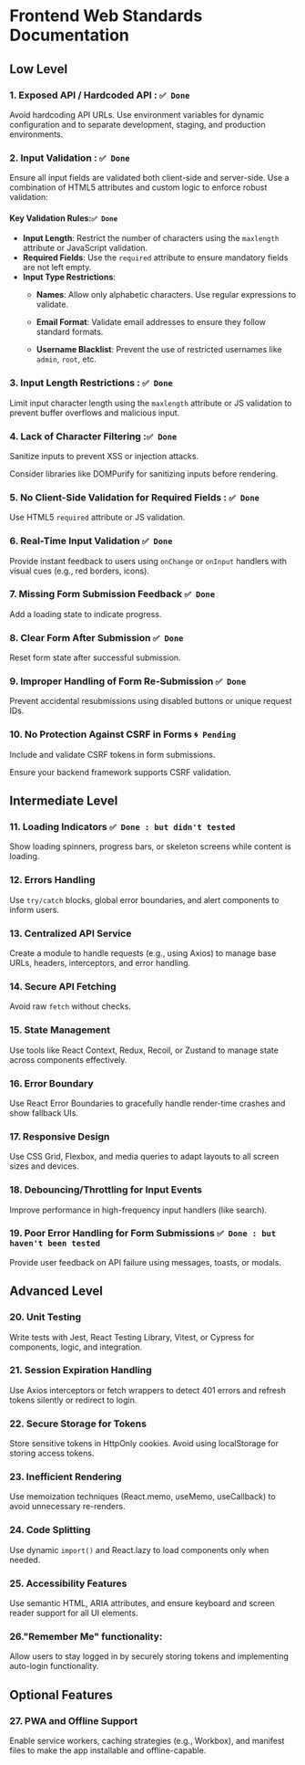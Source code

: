 # Frontend Web Standards Documentation

## Low Level

### 1. Exposed API / Hardcoded API : ``✅ Done``
Avoid hardcoding API URLs. Use environment variables for dynamic configuration and to separate development, staging, and production environments.

### 2. Input Validation : ``✅ Done``
Ensure all input fields are validated both client-side and server-side. Use a combination of HTML5 attributes and custom logic to enforce robust validation:

#### Key Validation Rules:``✅ Done``
- **Input Length**: Restrict the number of characters using the `maxlength` attribute or JavaScript validation.
- **Required Fields**: Use the `required` attribute to ensure mandatory fields are not left empty.
- **Input Type Restrictions**:
  - **Names**: Allow only alphabetic characters. Use regular expressions to validate.
 
  - **Email Format**: Validate email addresses to ensure they follow standard formats.

  - **Username Blacklist**: Prevent the use of restricted usernames like `admin`, `root`, etc.


### 3. Input Length Restrictions : ``✅ Done``
Limit input character length using the `maxlength` attribute or JS validation to prevent buffer overflows and malicious input.

### 4. Lack of Character Filtering :``✅ Done``
Sanitize inputs to prevent XSS or injection attacks.

Consider libraries like DOMPurify for sanitizing inputs before rendering.

### 5. No Client-Side Validation for Required Fields : ``✅ Done``
Use HTML5 `required` attribute or JS validation.


### 6. Real-Time Input Validation ``✅ Done``
Provide instant feedback to users using `onChange` or `onInput` handlers with visual cues (e.g., red borders, icons).

### 7. Missing Form Submission Feedback ``✅ Done``
Add a loading state to indicate progress.


### 8. Clear Form After Submission ``✅ Done``
Reset form state after successful submission.


### 9. Improper Handling of Form Re-Submission ``✅ Done``
Prevent accidental resubmissions using disabled buttons or unique request IDs.


### 10. No Protection Against CSRF in Forms ``🌀 Pending ``
Include and validate CSRF tokens in form submissions.

Ensure your backend framework supports CSRF validation.

## Intermediate Level

### 11. Loading Indicators ``✅ Done : but didn't tested`` 
Show loading spinners, progress bars, or skeleton screens while content is loading.

### 12. Errors Handling
Use `try/catch` blocks, global error boundaries, and alert components to inform users.

### 13. Centralized API Service
Create a module to handle requests (e.g., using Axios) to manage base URLs, headers, interceptors, and error handling.

### 14. Secure API Fetching
Avoid raw `fetch` without checks.

### 15. State Management
Use tools like React Context, Redux, Recoil, or Zustand to manage state across components effectively.

### 16. Error Boundary
Use React Error Boundaries to gracefully handle render-time crashes and show fallback UIs.

### 17. Responsive Design
Use CSS Grid, Flexbox, and media queries to adapt layouts to all screen sizes and devices.

### 18. Debouncing/Throttling for Input Events
Improve performance in high-frequency input handlers (like search).


### 19. Poor Error Handling for Form Submissions ``✅ Done : but haven't been tested`` 
Provide user feedback on API failure using messages, toasts, or modals.

## Advanced Level

### 20. Unit Testing
Write tests with Jest, React Testing Library, Vitest, or Cypress for components, logic, and integration.

### 21. Session Expiration Handling
Use Axios interceptors or fetch wrappers to detect 401 errors and refresh tokens silently or redirect to login.

### 22. Secure Storage for Tokens
Store sensitive tokens in HttpOnly cookies. Avoid using localStorage for storing access tokens.

### 23. Inefficient Rendering
Use memoization techniques (React.memo, useMemo, useCallback) to avoid unnecessary re-renders.


### 24. Code Splitting
Use dynamic `import()` and React.lazy to load components only when needed.

### 25. Accessibility Features
Use semantic HTML, ARIA attributes, and ensure keyboard and screen reader support for all UI elements.

### 26."Remember Me" functionality:
Allow users to stay logged in by securely storing tokens and implementing auto-login functionality.

## Optional Features

### 27. PWA and Offline Support
Enable service workers, caching strategies (e.g., Workbox), and manifest files to make the app installable and offline-capable.

